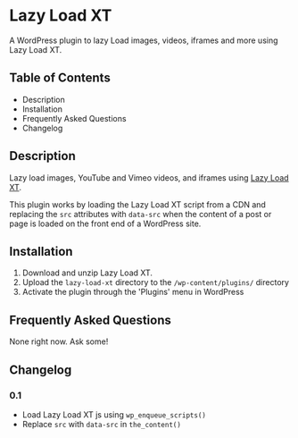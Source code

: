 # Lazy Load XT

A WordPress plugin to lazy Load images, videos, iframes and more using Lazy Load XT.

## Table of Contents

*	Description
*	Installation
*	Frequently Asked Questions
*	Changelog

## Description

Lazy load images, YouTube and Vimeo videos, and iframes using [Lazy Load XT](https://github.com/ressio/lazy-load-xt).

This plugin works by loading the Lazy Load XT script from a CDN and replacing the `src` attributes with `data-src` when the content of a post or page is loaded on the front end of a WordPress site.

## Installation

1.	Download and unzip Lazy Load XT.
2.	Upload the `lazy-load-xt` directory to the `/wp-content/plugins/` directory
3.	Activate the plugin through the 'Plugins' menu in WordPress

## Frequently Asked Questions

None right now. Ask some!

## Changelog

### 0.1
* Load Lazy Load XT js using `wp_enqueue_scripts()`
* Replace `src` with `data-src` in `the_content()`